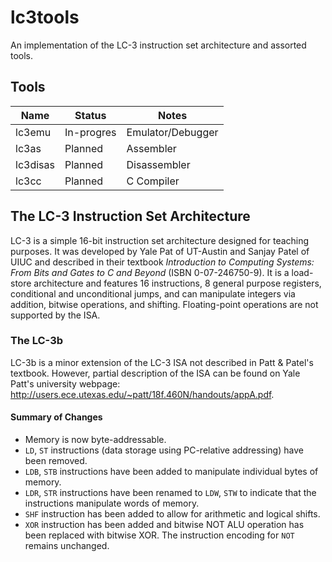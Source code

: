 # lc3tools
An implementation of the LC-3 instruction set architecture and assorted tools.

## Tools
| Name      | Status        | Notes                     |
| --------- | ------------- | ------------------------- |
| lc3emu    | In-progres    | Emulator/Debugger         |
| lc3as     | Planned       | Assembler                 |
| lc3disas  | Planned       | Disassembler              |
| lc3cc     | Planned       | C Compiler                |

## The LC-3 Instruction Set Architecture
LC-3 is a simple 16-bit instruction set architecture designed for teaching
purposes. It was developed by Yale Pat of UT-Austin and Sanjay Patel of UIUC and
described in their textbook
*Introduction to Computing Systems: From Bits and Gates to C and Beyond*
(ISBN 0-07-246750-9). It is a load-store architecture and features 16
instructions, 8 general purpose registers, conditional and unconditional jumps,
and can manipulate integers via addition, bitwise operations, and shifting.
Floating-point operations are not supported by the ISA.

### The LC-3b
LC-3b is a minor extension of the LC-3 ISA not described in Patt & Patel's
textbook. However, partial description of the ISA can be found on Yale Patt's
university webpage:
    http://users.ece.utexas.edu/~patt/18f.460N/handouts/appA.pdf.

#### Summary of Changes
  - Memory is now byte-addressable.
  - `LD`, `ST` instructions (data storage using PC-relative addressing) have
    been removed.
  - `LDB`, `STB` instructions have been added to manipulate individual bytes of
    memory.
  - `LDR`, `STR` instructions have been renamed to `LDW`, `STW` to indicate that
    the instructions manipulate words of memory.
  - `SHF` instruction has been added to allow for arithmetic and logical shifts.
  - `XOR` instruction has been added and bitwise NOT ALU operation has been
    replaced with bitwise XOR. The instruction encoding for `NOT` remains
    unchanged.
